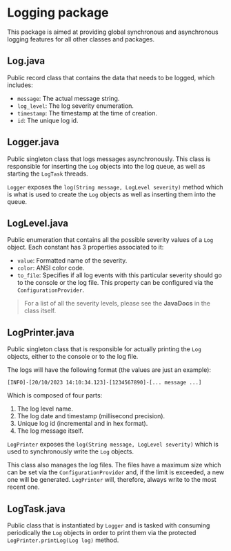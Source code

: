 # Logging package
This package is aimed at providing global synchronous and asynchronous logging features for all other classes and packages.

## Log.java
Public record class that contains the data that needs to be logged, which includes:

- `message`: The actual message string.
- `log_level`: The log severity enumeration.
- `timestamp`: The timestamp at the time of creation.
- `id`: The unique log id.

## Logger.java
Public singleton class that logs messages asynchronously. This class is responsible for inserting the `Log` objects into the log queue, as well as starting the `LogTask` threads.

`Logger` exposes the `log(String message, LogLevel severity)` method which is what is used to create the `Log` objects as well as inserting them into the queue.

## LogLevel.java
Public enumeration that contains all the possible severity values of a `Log` object. Each constant has 3 properties associated to it:

- `value`: Formatted name of the severity.
- `color`: ANSI color code.
- `to_file`: Specifies if all log events with this particular severity should go to the console or the log file. This property can be configured via the `ConfigurationProvider`.

> For a list of all the severity levels, please see the **JavaDocs** in the class itself.

## LogPrinter.java
Public singleton class that is responsible for actually printing the `Log` objects, either to the console or to the log file.

The logs will have the following format (the values are just an example):

    [INFO]-[20/10/2023 14:10:34.123]-[1234567890]-[... message ...]

Which is composed of four parts:

1. The log level name.
2. The log date and timestamp (millisecond precision).
3. Unique log id (incremental and in hex format).
4. The log message itself.

`LogPrinter` exposes the `log(String message, LogLevel severity)` which is used to synchronously write the `Log` objects.

This class also manages the log files. The files have a maximum size which can be set via the `ConfigurationProvider` and, if the limit is exceeded, a new one will be generated. `LogPrinter` will, therefore, always write to the most recent one.

## LogTask.java

Public class that is instantiated by `Logger` and is tasked with consuming periodically the `Log` objects in order to print them via the protected `LogPrinter.printLog(Log log)` method.